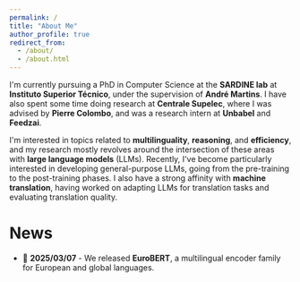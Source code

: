 ```yaml
---
permalink: /
title: "About Me"
author_profile: true
redirect_from: 
  - /about/
  - /about.html
---
```


I'm currently pursuing a PhD in Computer Science at the **SARDINE lab** at **Instituto Superior Técnico**, under the supervision of **André Martins**. I have also spent some time doing research at **Centrale Supelec**, where I was advised by **Pierre Colombo**, and was a research intern at **Unbabel** and **Feedzai**.

I'm interested in topics related to **multilinguality**, **reasoning**, and **efficiency**, and my research mostly revolves around the intersection of these areas with **large language models** (LLMs). Recently, I've become particularly interested in developing general-purpose LLMs, going from the pre-training to the post-training phases. I also have a strong affinity with **machine translation**, having worked on adapting LLMs for translation tasks and evaluating translation quality.

# News

* 🚀 **2025/03/07** - We released **EuroBERT**, a multilingual encoder family for European and global languages.